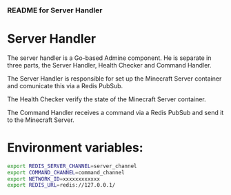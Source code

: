 ### README for Server Handler

# Server Handler

The server handler is a Go-based Admine component. He is separate in three parts, the Server Handler, Health Checker and Command Handler.

The Server Handler is responsible for set up the Minecraft Server container and comunicate this via a Redis PubSub.

The Health Checker verify the state of the Minecraft Server container.

The Command Handler receives a command via a Redis PubSub and send it to the Minecraft Server.

# Environment variables:

```bash
export REDIS_SERVER_CHANNEL=server_channel
export COMMAND_CHANNEL=command_channel
export NETWORK_ID=xxxxxxxxxxxx
export REDIS_URL=redis://127.0.0.1/
```
